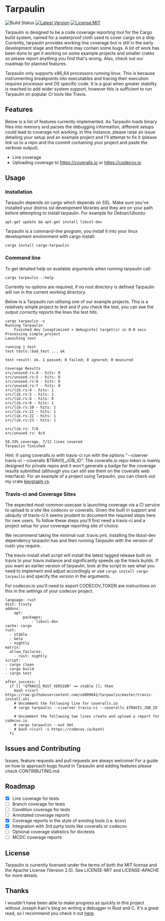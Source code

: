 # Tarpaulin

![Build Status](https://travis-ci.org/xd009642/tarpaulin.svg?branch=master) [![Latest Version](https://img.shields.io/crates/v/cargo-tarpaulin.svg)](https://crates.io/crates/cargo-tarpaulin)  [![License:MIT](https://img.shields.io/badge/License-MIT-yellow.svg)](https://opensource.org/licenses/MIT)

Tarpaulin is designed to be a code coverage reporting tool for the Cargo build
system, named for a waterproof cloth used to cover cargo on a ship. Currently,
tarpaulin provides working line coverage but is still in the early development
stage and therefore may contain some bugs. A lot of work has been done to get it
working on some example projects and smaller crates so please report anything
you find that's wrong. Also, check out our roadmap for planned features.

Tarpaulin only supports x86_64 processors running linux. This is because
instrumenting breakpoints into executables and tracing their execution requires
processor and OS specific code. It is a goal when greater stability is reached
to add wider system support, however this is sufficient to run Tarpaulin on
popular CI tools like Travis. 

## Features

Below is a list of features currently implemented. As Tarpaulin loads binary
files into memory and parses the debugging information, different setups could
lead to coverage not working. In this instance, please raise an issue detailing
your setup and an example project and I'll attempt to fix it (please link us to
a repo and the commit containing your project and paste the verbose output).

* Line coverage
* Uploading coverage to https://coveralls.io or https://codecov.io

## Usage

### Installation

Tarpaulin depends on cargo which depends on SSL. Make sure you've installed
your distros ssl development libraries and they are on your path before
attempting to install tarpaulin. For example for Debian/Ubuntu:

```text
apt-get update && apt-get install libssl-dev
```

Tarpaulin is a command-line program, you install it into your linux development
environment with cargo install:

```text
cargo install cargo-tarpaulin
```

### Command line

To get detailed help on available arguments when running tarpaulin call:

```text
cargo tarpaulin --help
```
Currently no options are required, if no root directory is defined Tarpaulin
will run in the current working directory.

Below is a Tarpaulin run utilising one of our example projects. This is a
relatively simple project to test and if you check the test, you can see the
output correctly reports the lines the test hits.


```text
cargo tarpaulin -v
Running Tarpaulin
    Finished dev [unoptimized + debuginfo] target(s) in 0.0 secs
Processing simple_project
Launching test

running 1 test
test tests::bad_test ... ok

test result: ok. 1 passed; 0 failed; 0 ignored; 0 measured

Coverage Results
src/unused.rs:4 - hits: 0
src/unused.rs:5 - hits: 0
src/unused.rs:6 - hits: 0
src/unused.rs:7 - hits: 0
src/lib.rs:4 - hits: 1
src/lib.rs:5 - hits: 1
src/lib.rs:6 - hits: 0
src/lib.rs:8 - hits: 1
src/lib.rs:10 - hits: 1
src/lib.rs:21 - hits: 1
src/lib.rs:22 - hits: 1
src/lib.rs:23 - hits: 1

src/lib.rs: 7/8
src/unused.rs: 0/4

58.33% coverage, 7/12 lines covered
Tarpaulin finished
```

Hint: if using coveralls.io with travis-ci run with the options
"--ciserver travis-ci --coveralls $TRAVIS_JOB_ID". The coveralls.io repo-token
is mainly designed for private repos and it won't generate a badge for the
coverage results submitted (although you can still see them on the coveralls
web interface). For an example of a project using Tarpaulin, you can check out
my crate [keygraph-rs](https://github.com/xd009642/keygraph-rs).

### Travis-ci and Coverage Sites

The expected most common usecase is launching coverage via a CI service to
upload to a site like codecov or coveralls. Given the built in support and
ubiquity of travis-ci it seems prudent to document the required steps here for
new users. To follow these steps you'll first need a travis-ci and a project setup
for your coverage reporting site of choice. 

We recommend taking the minimal rust .travis.yml, installing the libssl-dev
dependency tarpaulin has and then running Tarpaulin with the version of 
rustc you require.

The travis-install shell script will install the latest tagged release built
on travis to your travis instance and significantly speeds up the travis 
builds. If you want an earlier version of tarpaulin, look at the script to
see what you need to implement and adjust accordingly or use 
`cargo install cargo-tarpaulin` and specify the version in the arguments.

For codecov.io you'll need to export CODECOV_TOKEN are instructions on this in
the settings of your codecov project.

```text
language: rust
dist: trusty
addons:
    apt:
        packages:
            - libssl-dev
cache: cargo
rust:
  - stable
  - beta
  - nightly
matrix:
  allow_failures:
    - rust: nightly
script:
- cargo clean
- cargo build
- cargo test

after_success: |
  if [[ "$TRAVIS_RUST_VERSION" == stable ]]; then
    bash <(curl https://raw.githubusercontent.com/xd009642/tarpaulin/master/travis-install.sh)
    # Uncomment the following line for coveralls.io
    # cargo tarpaulin --ciserver travis-ci --coveralls $TRAVIS_JOB_ID

    # Uncomment the following two lines create and upload a report for codecov.io
    # cargo tarpaulin --out Xml
    # bash <(curl -s https://codecov.io/bash)
  fi
```

## Issues and Contributing

Issues, feature requests and pull requests are always welcome! For a guide on
how to approach bugs found in Tarpaulin and adding features please check 
CONTRIBUTING.md.

## Roadmap

- [x] Line coverage for tests
- [ ] Branch coverage for tests
- [ ] Condition coverage for tests
- [ ] Annotated coverage reports
- [x] Coverage reports in the style of existing tools (i.e. kcov)
- [x] Integration with 3rd party tools like coveralls or codecov
- [ ] Optional coverage statistics for doctests
- [ ] MCDC coverage reports

## License

Tarpaulin is currently licensed under the terms of both the MIT license and the
Apache License (Version 2.0). See LICENSE-MIT and LICENSE-APACHE for more details.

## Thanks

I wouldn't have been able to make progress as quickly in this project without
Joseph Kain's blog on writing a debugger in Rust and C. It's a great read, so I
recommend you check it out [here](http://system.joekain.com/debugger/).
